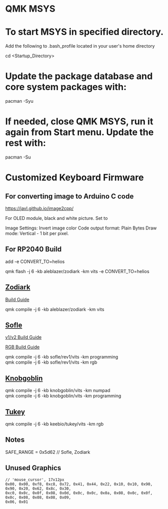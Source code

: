 # QMK MSYS

# To start MSYS in specified directory.

Add the following to .bash_profile located in your user's home directory

cd <Startup_Directory>

# Update the package database and core system packages with:

pacman -Syu  

# If needed, close QMK MSYS, run it again from Start menu. Update the rest with:

pacman -Su

# Customized Keyboard Firmware

## For converting image to Arduino C code

https://javl.github.io/image2cpp/

For OLED module, black and white picture. Set to

Image Settings: Invert image color
Code output format: Plain Bytes
Draw mode: Vertical - 1 bit per pixel.

## For RP2040 Build
add -e CONVERT_TO=helios

qmk flash -j 6 -kb aleblazer/zodiark -km vits  -e CONVERT_TO=helios

## [Zodiark](https://www.splitlogic.xyz/) 
[Build Guide](https://www.splitlogic.xyz/buildguides/zodiark-build-guide)

qmk compile -j 6 -kb aleblazer/zodiark -km vits  

## [Sofle](https://josefadamcik.github.io/SofleKeyboard/)

[v1/v2 Build Guide](https://josefadamcik.github.io/SofleKeyboard/build_guide.html)

[RGB Build Guide](https://josefadamcik.github.io/SofleKeyboard/build_guide_rgb.html)

qmk compile -j 6 -kb sofle/rev1/vits -km programming  
qmk compile -j 6 -kb sofle/rev1/vits -km rgb  

## [Knobgoblin](https://knob-goblin.com/)
qmk compile -j 6 -kb knobgoblin/vits -km numpad  
qmk compile -j 6 -kb knobgoblin/vits -km programming  

## [Tukey](https://keeb.io/products/tukey-1x2-big-switch-macropad)

qmk compile -j 6 -kb keebio/tukey/vits -km rgb  

## Notes
SAFE_RANGE = 0x5d62 // Sofle, Zodiark
 
## Unused Graphics
```
// 'mouse_cursor', 17x12px
0x00, 0x00, 0xf8, 0xc8, 0x72, 0x41, 0x44, 0x22, 0x10, 0x10, 0x90, 0x90, 0x20, 0x62, 0x8c, 0x30, 
0xc0, 0x0c, 0x0f, 0x08, 0x0d, 0x0c, 0x0c, 0x0a, 0x08, 0x0c, 0x0f, 0x0c, 0x08, 0x08, 0x08, 0x09, 
0x06, 0x01
```
